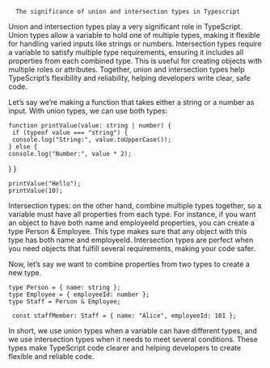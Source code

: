       The significance of union and intersection types in Typescript

Union and intersection types play a very significant role in TypeScript. Union types allow a variable to hold one of multiple types, making it flexible for handling varied inputs like strings or numbers. Intersection types require a variable to satisfy multiple type requirements, ensuring it includes all properties from each combined type. This is useful for creating objects with multiple roles or attributes. Together, union and intersection types help TypeScript’s flexibility and reliability, helping developers write clear, safe code.

Let’s say we’re making a function that takes either a string or a number as input. With union types, we can use both types:

    function printValue(value: string | number) {
     if (typeof value === "string") {
     console.log("String:", value.toUpperCase());
    } else {
    console.log("Number:", value * 2);

}
}

    printValue("Hello");
    printValue(10);




Intersection types: on the other hand, combine multiple types together, so a variable must have all properties from each type. For instance, if you want an object to have both name and employeeId properties, you can create a type Person & Employee. This type makes sure that any object with this type has both name and employeeId. Intersection types are perfect when you need objects that fulfill several requirements, making your code safer.

   

Now, let’s say we want to combine properties from two types to create a new type.

    type Person = { name: string };
    type Employee = { employeeId: number };
    type Staff = Person & Employee;

     const staffMember: Staff = { name: "Alice", employeeId: 101 };

In short, we use union types when a variable can have different types, and we use intersection types when it needs to meet several conditions. These types make TypeScript code clearer and helping developers to create flexible and reliable code.
